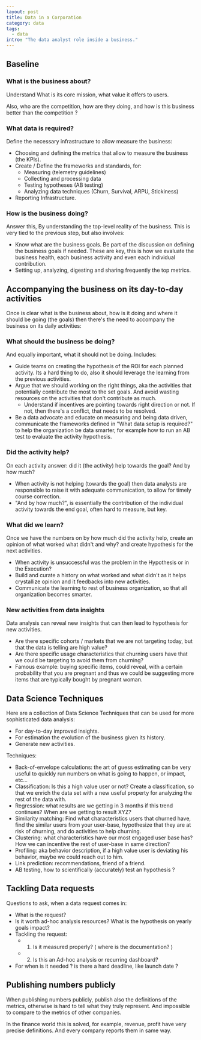 ```yaml
---
layout: post
title: Data in a Corporation
category: data
tags:
  - data
intro: "The data analyst role inside a business."
---
```




## Baseline

### What is the business about?

Understand What is its core mission, what value it offers to users.

Also, who are the competition, how are they doing, and how is this business better than the competition ?




### What data is required?

Define the necessary infrastructure to allow measure the business:

- Choosing and defining the metrics that allow to measure the business (the KPIs).
- Create / Define the frameworks and standards, for:
   - Measuring (telemetry guidelines)
   - Collecting and processing data
   - Testing hypotheses (AB testing)
   - Analyzing data techniques (Churn, Survival, ARPU, Stickiness)
- Reporting Infrastructure.



### How is the business doing?

 Answer this, By understanding the top-level reality of the business. This is very tied to the previous step, but also involves:

- Know what are the business goals. Be part of the discussion on defining the business goals if needed. These are key, this is how we evaluate the business health, each business activity and even each individual contribution.
- Setting up, analyzing, digesting and sharing frequently the top metrics.






## Accompanying the business on its day-to-day activities

Once is clear what is the business about, how is it doing and where it should be going (the goals) then there's the need to accompany the business on its daily activities:

### What should the business be doing?

And equally important, what it should not be doing. Includes:

- Guide teams on creating the hypothesis of the ROI for each planned activity. Its a hard thing to do, also it should leverage the learning from the previous activities.
- Argue that we should working on the right things, aka the activities that potentially contribute the most to the set goals. And avoid wasting resources on the activities that don't contribute as much.
   - Understand if incentives are pointing towards right direction or not. If not, then there's a conflict, that needs to be resolved.
- Be a data advocate and educate on measuring and being data driven, communicate the frameworks defined in "What data setup is required?" to help the organization be data smarter, for example how to run an AB test to evaluate the activity hypothesis.



### Did the activity help?

On each activity answer: did it (the activity) help towards the goal? And by how much?

- When activity is not helping (towards the goal) then data analysts are responsible to raise it with adequate communication, to allow for timely course correction.
- "And by how much?", is essentially the contribution of the individual activity towards the end goal, often hard to measure, but key.


### What did we learn?

Once we have the numbers on by how much did the activity help, create an opinion of what worked what didn't and why? and create hypothesis for the next activities.

- When activity is unsuccessful was the problem in the Hypothesis or in the Execution?
- Build and curate a history on what worked and what didn't as it helps crystallize opinion and it feedbacks into new activities.
- Communicate the learning to rest of business organization, so that all organization becomes smarter.


### New activities from data insights

Data analysis can reveal new insights that can then lead to hypothesis for new activities.

- Are there specific cohorts / markets that we are not targeting today, but that the data is telling are high value?
- Are there specific usage characteristics that churning users have that we could be targeting to avoid them from churning?
- Famous example: buying specific items, could reveal, with a certain probability that you are pregnant and thus we could be suggesting more items that are typically bought by pregnant woman.




## Data Science Techniques

Here are a collection of Data Science Techniques that can be used for more sophisticated data analysis:

 - For day-to-day improved insights.
 - For estimation the evolution of the business given its history.
 - Generate new activities.

Techniques:

- Back-of-envelope calculations: the art of guess estimating can be very useful to quickly run numbers on what is going to happen, or impact, etc... 
- Classification: Is this a high value user or not? Create a classification, so that we enrich the data set with a new useful property for analyzing the rest of the data with.
- Regression: what results are we getting in 3 months if this trend continues? When are we getting to result XYZ?
- Similarity matching: Find what characteristics users that churned have, find the similar users from your user-base, hypothesize that they are at risk of churning, and do activities to help churning.
- Clustering: what characteristics have our most engaged user base has? How we can incentive the rest of user-base in same direction?
- Profiling: aka behavior description, if a high value user is deviating his behavior, maybe we could reach out to him.
- Link prediction: recommendations, friend of a friend.
- AB testing, how to scientifically (accurately) test an hypothesis ?



## Tackling Data requests

Questions to ask, when a data request comes in:

- What is the request?
- Is it worth ad-hoc analysis resources? What is the hypothesis on yearly goals impact?
- Tackling the request: 
  - 1. Is it measured properly? ( where is the documentation? )
  - 2. Is this an Ad-hoc analysis or recurring dashboard?
- For when is it needed ? is there a hard deadline, like launch date ?





## Publishing numbers publicly

When publishing numbers publicly, publish also the definitions of the metrics, otherwise is hard to tell what they truly represent. And impossible to compare to the metrics of other companies.

In the finance world this is solved, for example, revenue, profit have very precise definitions. And every company reports them in same way.
